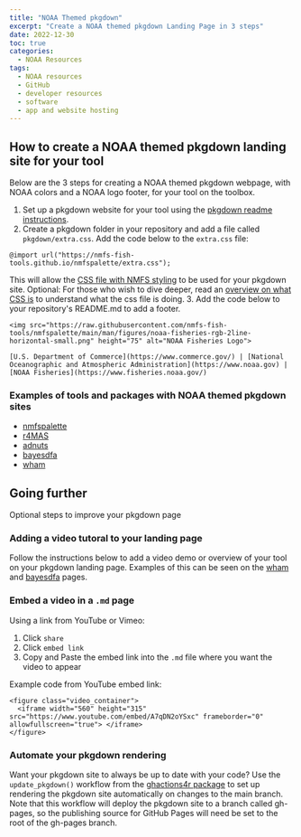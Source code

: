 ```yaml
---
title: "NOAA Themed pkgdown"
excerpt: "Create a NOAA themed pkgdown Landing Page in 3 steps"
date: 2022-12-30
toc: true
categories:
  - NOAA Resources
tags:
  - NOAA resources
  - GitHub
  - developer resources
  - software
  - app and website hosting
---
```


## How to create a NOAA themed pkgdown landing site for your tool

Below are the 3 steps for creating a NOAA themed pkgdown webpage, with NOAA colors and a NOAA logo footer, for your tool on the toolbox.

1. Set up a pkgdown website for your tool using the [pkgdown readme instructions](https://pkgdown.r-lib.org/).
2. Create a pkgdown folder in your repository and add a file called `pkgdown/extra.css`. Add the code below to the `extra.css` file:

```
@import url("https://nmfs-fish-tools.github.io/nmfspalette/extra.css");
```

This will allow the [CSS file with NMFS styling](https://nmfs-fish-tools.github.io/nmfspalette/extra.css) to be used for your pkgdown site. Optional: For those who wish to dive deeper, read an [overview on what CSS is](https://developer.mozilla.org/en-US/docs/Learn/CSS/First_steps/What_is_CSS) to understand what the css file is doing.
3. Add the code below to your repository's README.md to add a footer.

```
<img src="https://raw.githubusercontent.com/nmfs-fish-tools/nmfspalette/main/man/figures/noaa-fisheries-rgb-2line-horizontal-small.png" height="75" alt="NOAA Fisheries Logo">

[U.S. Department of Commerce](https://www.commerce.gov/) | [National Oceanographic and Atmospheric Administration](https://www.noaa.gov) | [NOAA Fisheries](https://www.fisheries.noaa.gov/)
````

### Examples of tools and packages with NOAA themed pkgdown sites

- [nmfspalette](https://nmfs-general-modeling-tools.github.io/nmfspalette/)
- [r4MAS](https://nmfs-fish-tools.github.io/r4MAS/)
- [adnuts](https://cole-monnahan-noaa.github.io/adnuts/)
- [bayesdfa](https://fate-ewi.github.io/bayesdfa/)
- [wham](https://timjmiller.github.io/wham/)

## Going further

Optional steps to improve your pkgdown page

### Adding a video tutoral to your landing page

Follow the instructions below to add a video demo or overview of your tool on your pkgdown landing page. Examples of this can be seen on the [wham](https://timjmiller.github.io/wham/) and [bayesdfa](https://fate-ewi.github.io/bayesdfa/) pages. 

### Embed a video in a `.md` page

Using a link from YouTube or Vimeo:
1. Click `share`
2. Click `embed link`
3. Copy and Paste the embed link into the `.md` file where you want the video to appear

Example code from YouTube embed link:
```
<figure class="video_container">
  <iframe width="560" height="315" src="https://www.youtube.com/embed/A7qDN2oYSxc" frameborder="0" allowfullscreen="true"> </iframe>
</figure>
```
### Automate your pkgdown rendering

Want your pkgdown site to always be up to date with your code? Use the `update_pkgdown()` workflow from the [ghactions4r package](https://nmfs-fish-tools.github.io/ghactions4r/) to set up rendering the pkgdown site automatically on changes to the main branch. Note that this workflow will deploy the pkgdown site to a branch called gh-pages, so the publishing source for GitHub Pages will need be set to the root of the gh-pages branch.



